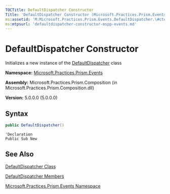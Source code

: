 ```yaml
---
TOCTitle: DefaultDispatcher Constructor
Title: 'DefaultDispatcher Constructor (Microsoft.Practices.Prism.Events)'
ms:assetid: 'M:Microsoft.Practices.Prism.Events.DefaultDispatcher.\#ctor'
ms:mtpsurl: 'defaultdispatcher-constructor-mspp-events.md'
---
```


# DefaultDispatcher Constructor

Initializes a new instance of the [DefaultDispatcher](/patterns-practices/reference/defaultdispatcher-class-mspp-events) class

**Namespace:** [Microsoft.Practices.Prism.Events](/patterns-practices/reference/mspp-events-namespace)

**Assembly:** Microsoft.Practices.Prism.Composition (in Microsoft.Practices.Prism.Composition.dll)

**Version:** 5.0.0.0 (5.0.0.0)

## Syntax
```C#
public DefaultDispatcher()
```

```VB
'Declaration
Public Sub New
```

## See Also

[DefaultDispatcher Class](/patterns-practices/reference/defaultdispatcher-class-mspp-events)

[DefaultDispatcher Members](/patterns-practices/reference/defaultdispatcher-members-mspp-events)

[Microsoft.Practices.Prism.Events Namespace](/patterns-practices/reference/mspp-events-namespace)

